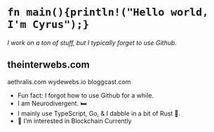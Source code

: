# `fn main(){println!("Hello world, I'm Cyrus");}`

_I work on a ton of stuff, but I typically forget to use Github._

theinterwebs.com
-
aethralis.com
wydewebs.io
bloggcast.com
- Fun fact: I forgot how to use Github for a while.
- I am Neurodivergent. 🛏️
- I mainly use TypeScript, Go, & I dabble in a bit of Rust 🦀.
- 👀 I’m interested in Blockchain Currently


<!---
cyrooz/cyrooz is a ✨ special ✨ repository because its `README.md` (this file) appears on your GitHub profile.
You can click the Preview link to take a look at your changes.
--->
